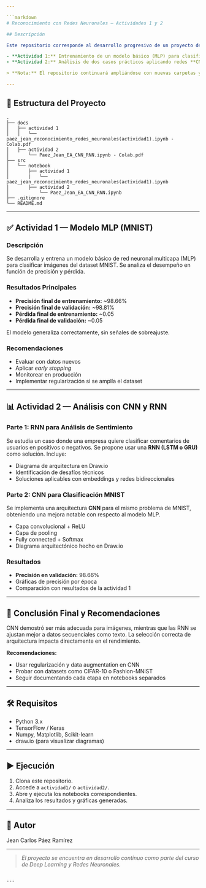 ```yaml
---

```markdown
# Reconocimiento con Redes Neuronales — Actividades 1 y 2

## Descripción

Este repositorio corresponde al desarrollo progresivo de un proyecto de reconocimiento utilizando redes neuronales. Se documentan los experimentos y resultados de dos entregas principales:

- **Actividad 1:** Entrenamiento de un modelo básico (MLP) para clasificación de imágenes (MNIST).
- **Actividad 2:** Análisis de dos casos prácticos aplicando redes **CNN** para imágenes y **RNN** para texto.

> **Nota:** El repositorio continuará ampliándose con nuevas carpetas y notebooks conforme avancen las siguientes actividades del curso.

---
```


## 📁 Estructura del Proyecto

```
.
├── docs
│   ├── actividad 1
│   │   └── paez_jean_reconocimiento_redes_neuronales(actividad1).ipynb - Colab.pdf
│   ├── actividad 2
│       └── Paez_Jean_EA_CNN_RNN.ipynb - Colab.pdf
├── src
│   └── notebook
│       ├── actividad 1
│       |   └── paez_jean_reconocimiento_redes_neuronales(actividad1).ipynb
│       ├── actividad 2
│           └── Paez_Jean_EA_CNN_RNN.ipynb
├── .gitignore
└── README.md

```

---

## ✅ Actividad 1 — Modelo MLP (MNIST)

### Descripción

Se desarrolla y entrena un modelo básico de red neuronal multicapa (MLP) para clasificar imágenes del dataset MNIST. Se analiza el desempeño en función de precisión y pérdida.

### Resultados Principales

- **Precisión final de entrenamiento:** ~98.66%
- **Precisión final de validación:** ~98.81%
- **Pérdida final de entrenamiento:** ~0.05
- **Pérdida final de validación:** ~0.05

El modelo generaliza correctamente, sin señales de sobreajuste.

### Recomendaciones

- Evaluar con datos nuevos
- Aplicar *early stopping*
- Monitorear en producción
- Implementar regularización si se amplía el dataset

---

## 📊 Actividad 2 — Análisis con CNN y RNN

### Parte 1: RNN para Análisis de Sentimiento

Se estudia un caso donde una empresa quiere clasificar comentarios de usuarios en positivos o negativos. Se propone usar una **RNN (LSTM o GRU)** como solución. Incluye:

- Diagrama de arquitectura en Draw.io
- Identificación de desafíos técnicos
- Soluciones aplicables con embeddings y redes bidireccionales

### Parte 2: CNN para Clasificación MNIST

Se implementa una arquitectura **CNN** para el mismo problema de MNIST, obteniendo una mejora notable con respecto al modelo MLP.

- Capa convolucional + ReLU
- Capa de pooling
- Fully connected + Softmax
- Diagrama arquitectónico hecho en Draw.io

### Resultados

- **Precisión en validación:** 98.66%
- Gráficas de precisión por época
- Comparación con resultados de la actividad 1

---

## 🧠 Conclusión Final y Recomendaciones

CNN demostró ser más adecuada para imágenes, mientras que las RNN se ajustan mejor a datos secuenciales como texto. La selección correcta de arquitectura impacta directamente en el rendimiento.

**Recomendaciones:**
- Usar regularización y data augmentation en CNN
- Probar con datasets como CIFAR-10 o Fashion-MNIST
- Seguir documentando cada etapa en notebooks separados

---

## 🛠️ Requisitos

- Python 3.x
- TensorFlow / Keras
- Numpy, Matplotlib, Scikit-learn
- draw.io (para visualizar diagramas)

---

## ▶️ Ejecución

1. Clona este repositorio.
2. Accede a `actividad1/` o `actividad2/`.
3. Abre y ejecuta los notebooks correspondientes.
4. Analiza los resultados y gráficas generadas.

---

## 👤 Autor

Jean Carlos Páez Ramírez

---

> *El proyecto se encuentra en desarrollo continuo como parte del curso de Deep Learning y Redes Neuronales.*
```

---
